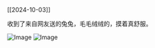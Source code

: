 [[2024-10-03]]

收到了来自网友送的兔兔，毛毛绒绒的，摸着真舒服。

<img src="http://c.zhzhzh.fun/d/123%E4%BA%91%E7%9B%98/%E5%9B%BE%E7%89%87/IMG_20241002_102836.jpg?sign=1Cj7efBFiL8X7HGfDldhJ4TZNfXD3fFHIdqqL-l6nvM=:0" alt="Image" style="max-width: 100%; height: auto;">
<img src="http://c.zhzhzh.fun/d/123%E4%BA%91%E7%9B%98/%E5%9B%BE%E7%89%87/wx_camera_1727836202118.jpg?sign=esq9vHF1uf9kq-kZ5HSykJ18Z4C9ZF-LifxY3MSAQsk=:0" alt="Image" style="max-width: 100%; height: auto;">